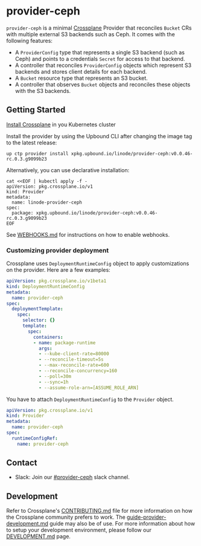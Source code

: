 # provider-ceph

`provider-ceph` is a minimal [Crossplane](https://crossplane.io/) Provider
that reconciles `Bucket` CRs with multiple external S3 backends such as Ceph. It comes
with the following features:

- A `ProviderConfig` type that represents a single S3 backend (such as Ceph) and points to a credentials `Secret` for access to that backend.
- A controller that reconciles `ProviderConfig` objects which represent S3 backends and stores client details for each backend.
- A `Bucket` resource type that represents an S3 bucket.
- A controller that observes `Bucket` objects and reconciles these objects with the S3 backends.

## Getting Started

[Install Crossplane](https://docs.crossplane.io/v1.11/software/install/#install-crossplane) in you Kubernetes cluster

Install the provider by using the Upbound CLI after changing the image tag to the latest release:

```
up ctp provider install xpkg.upbound.io/linode/provider-ceph:v0.0.46-rc.0.3.g9099b23
```

Alternatively, you can use declarative installation:
```
cat <<EOF | kubectl apply -f -
apiVersion: pkg.crossplane.io/v1
kind: Provider
metadata:
  name: linode-provider-ceph
spec:
  package: xpkg.upbound.io/linode/provider-ceph:v0.0.46-rc.0.3.g9099b23
EOF
```
See [WEBHOOKS.md](docs/WEBHOOKS.md) for instructions on how to enable webhooks.

### Customizing provider deployment

Crossplane uses `DeploymentRuntimeConfig` object to apply customizations on the provider.
Here are a few examples:


```yaml
apiVersion: pkg.crossplane.io/v1beta1
kind: DeploymentRuntimeConfig
metadata:
  name: provider-ceph
spec:
  deploymentTemplate:
    spec:
      selector: {}
      template:
        spec:
          containers:
          - name: package-runtime
            args:
            - --kube-client-rate=80000
            - --reconcile-timeout=5s
            - --max-reconcile-rate=600
            - --reconcile-concurrency=160
            - --poll=30m
            - --sync=1h
            - --assume-role-arn=[ASSUME_ROLE_ARN]
```

You have to attach `DeploymentRuntimeConfig` to the `Provider` object.

```yaml
apiVersion: pkg.crossplane.io/v1
kind: Provider
metadata:
  name: provider-ceph
spec:
  runtimeConfigRef:
    name: provider-ceph
```

## Contact
- Slack: Join our [#provider-ceph](https://crossplane.slack.com/archives/C05RKQRNDHA) slack channel.

## Development

Refer to Crossplane's [CONTRIBUTING.md](https://github.com/crossplane/crossplane/tree/master/contributing) file for more information on how the
Crossplane community prefers to work. The [guide-provider-development.md](https://github.com/crossplane/crossplane/blob/master/contributing/guide-provider-development.md)
guide may also be of use. For more information about how to setup your development environment, please follow our [DEVELOPMENT.md](docs/DEVELOPMENT.md) page.
